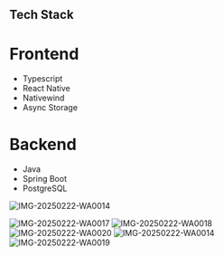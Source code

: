 ## Tech Stack
  # Frontend
  - Typescript
  - React Native
  - Nativewind
  - Async Storage

 # Backend
 - Java
 - Spring Boot
 - PostgreSQL

![IMG-20250222-WA0014](https://github.com/user-attachments/assets/3cd32733-7951-40c5-8aa1-8fc50ab32fed)


![IMG-20250222-WA0017](https://github.com/user-attachments/assets/e5094af0-a3af-4dd8-acc0-19048dfe4cd7)
![IMG-20250222-WA0018](https://github.com/user-attachments/assets/9f08dd36-7f3a-4c76-a40c-e5d668626205)
![IMG-20250222-WA0020](https://github.com/user-attachments/assets/23c890e4-4496-48fa-800b-91963f1fd789)
![IMG-20250222-WA0014](https://github.com/user-attachments/assets/96c21a4a-d597-4aee-9211-9b63cc23ca7e)
![IMG-20250222-WA0019](https://github.com/user-attachments/assets/7c0d9217-943a-41cb-92f6-69365fd6b4cd)
